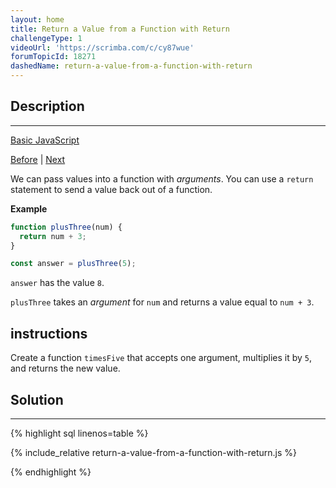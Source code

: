```yaml
---
layout: home
title: Return a Value from a Function with Return
challengeType: 1
videoUrl: 'https://scrimba.com/c/cy87wue'
forumTopicId: 18271
dashedName: return-a-value-from-a-function-with-return
---
```


<div class="row">
<div class="columnStmt" markdown="1">

## Description
------

[Basic JavaScript](../basic-javascript/README.html) 

[Before](./passing-values-to-functions-with-arguments.md)  | [Next](./global-scope-and-functions.md) 

We can pass values into a function with <dfn>arguments</dfn>. You can use a `return` statement to send a value back out of a function.

**Example**

```js
function plusThree(num) {
  return num + 3;
}

const answer = plusThree(5);
```

`answer` has the value `8`.

`plusThree` takes an <dfn>argument</dfn> for `num` and returns a value equal to `num + 3`.

##  instructions 

Create a function `timesFive` that accepts one argument, multiplies it by `5`, and returns the new value.

</div>
<div class="columnSol" markdown="1">

## Solution
------

{% highlight sql linenos=table %}

{% include_relative return-a-value-from-a-function-with-return.js %}

{% endhighlight %}

</div>
</div>


